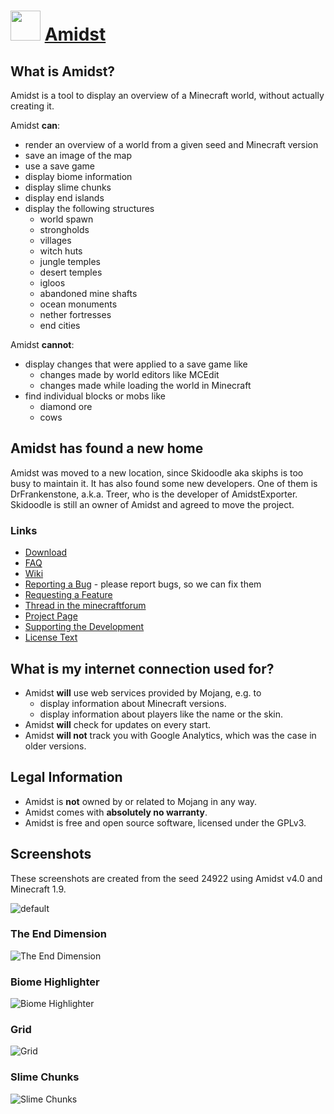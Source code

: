 ﻿# <img src="https://cdn.jsdelivr.net/gh/chtof/chocolatey-packages/automatic/amidst/amidst.png" width="48" height="48"/> [Amidst](https://chocolatey.org/packages/amidst)

## What is Amidst?

Amidst is a tool to display an overview of a Minecraft world, without actually creating it.

Amidst **can**:

* render an overview of a world from a given seed and Minecraft version
* save an image of the map
* use a save game
* display biome information
* display slime chunks
* display end islands
* display the following structures
  * world spawn
  * strongholds
  * villages
  * witch huts
  * jungle temples
  * desert temples
  * igloos
  * abandoned mine shafts
  * ocean monuments
  * nether fortresses
  * end cities

Amidst **cannot**:

* display changes that were applied to a save game like
  * changes made by world editors like MCEdit
  * changes made while loading the world in Minecraft
* find individual blocks or mobs like
  * diamond ore
  * cows

## Amidst has found a new home

Amidst was moved to a new location, since Skidoodle aka skiphs is too busy to maintain it. It has also found some new developers. One of them is DrFrankenstone, a.k.a. Treer, who is the developer of AmidstExporter. Skidoodle is still an owner of Amidst and agreed to move the project.

### Links

* [Download](https://github.com/toolbox4minecraft/amidst/releases)
* [FAQ](https://github.com/toolbox4minecraft/amidst/wiki/FAQ)
* [Wiki](https://github.com/toolbox4minecraft/amidst/wiki)
* [Reporting a Bug](https://github.com/toolbox4minecraft/amidst/wiki/Supporting-the-Development#reporting-a-bug) - please report bugs, so we can fix them
* [Requesting a Feature](https://github.com/toolbox4minecraft/amidst/wiki/Supporting-the-Development#requesting-a-feature)
* [Thread in the minecraftforum](http://www.minecraftforum.net/forums/mapping-and-modding/minecraft-tools/2626547-amidst-has-found-a-new-home)
* [Project Page](https://github.com/toolbox4minecraft/amidst)
* [Supporting the Development](https://github.com/toolbox4minecraft/amidst/wiki/Supporting-the-Development)
* [License Text](https://github.com/toolbox4minecraft/amidst/blob/master/LICENSE.txt)

## What is my internet connection used for?

* Amidst **will** use web services provided by Mojang, e.g. to
  * display information about Minecraft versions.
  * display information about players like the name or the skin.
* Amidst **will** check for updates on every start.
* Amidst **will not** track you with Google Analytics, which was the case in older versions.

## Legal Information

* Amidst is **not** owned by or related to Mojang in any way.
* Amidst comes with **absolutely no warranty**.
* Amidst is free and open source software, licensed under the GPLv3.

## Screenshots

These screenshots are created from the seed 24922 using Amidst v4.0 and Minecraft 1.9.

![default](https://cdn.jsdelivr.net/gh/chtof/chocolatey-packages/automatic/amidst/screenshot1.png)

### The End Dimension

![The End Dimension](https://cdn.jsdelivr.net/gh/chtof/chocolatey-packages/automatic/amidst/screenshot2.png)

### Biome Highlighter

![Biome Highlighter](https://cdn.jsdelivr.net/gh/chtof/chocolatey-packages/automatic/amidst/screenshot3.png)

### Grid

![Grid](https://cdn.jsdelivr.net/gh/chtof/chocolatey-packages/automatic/amidst/screenshot4.png)

### Slime Chunks

![Slime Chunks](https://cdn.jsdelivr.net/gh/chtof/chocolatey-packages/automatic/amidst/screenshot5.png)